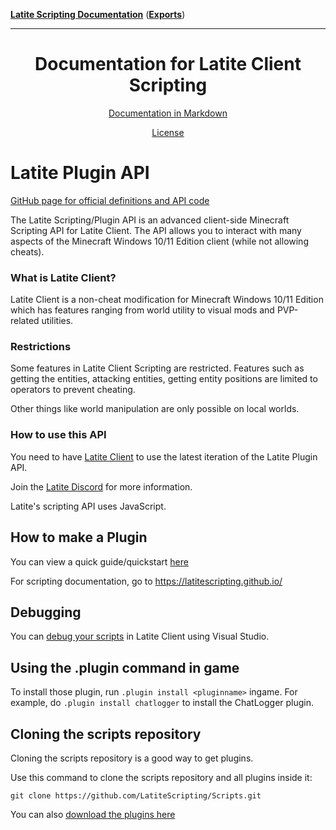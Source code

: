 [**Latite Scripting Documentation**](README.md) ([**Exports**](exports.md))

---

<div align="center">
  <h1>Documentation for Latite Client Scripting</h1>
  <p><a href="https://github.com/LatiteScripting/latitescripting.github.io/blob/main/docs-markdown/exports.md">Documentation in Markdown</a></p>
  <a href="https://github.com/LatiteScripting/latitescripting.github.io/blob/main/LICENSE.md">License</a>
</div>

# Latite Plugin API

[GitHub page for official definitions and API code](https://github.com/latitescripting/latiteapi)

The Latite Scripting/Plugin API is an advanced client-side Minecraft Scripting API for Latite Client. The API allows you to interact with many aspects of the Minecraft Windows 10/11 Edition client (while not allowing cheats).

### What is Latite Client?

Latite Client is a non-cheat modification for Minecraft Windows 10/11 Edition which has features ranging from world utility to visual mods and PVP-related utilities.

### Restrictions

Some features in Latite Client Scripting are restricted. Features such as getting the entities, attacking entities, getting entity positions are limited to operators to prevent cheating.

Other things like world manipulation are only possible on local worlds.

### How to use this API

You need to have [Latite Client](https://latite.net) to use the latest iteration of the Latite Plugin API.

Join the [Latite Discord](https://discord.gg/latite) for more information.

Latite's scripting API uses JavaScript.

## How to make a Plugin

You can view a quick guide/quickstart [here](https://github.com/LatiteScripting/Scripts/tree/master/how-to-make-a-plugin.md)

For scripting documentation, go to https://latitescripting.github.io/

## Debugging

You can [debug your scripts](https://github.com/LatiteScripting/Scripts/tree/master/debugging.md) in Latite Client using Visual Studio.

## Using the .plugin command in game

To install those plugin, run `.plugin install <pluginname>` ingame. For example, do `.plugin install chatlogger` to install the ChatLogger plugin.

## Cloning the scripts repository

Cloning the scripts repository is a good way to get plugins.

Use this command to clone the scripts repository and all plugins inside it:

```console
git clone https://github.com/LatiteScripting/Scripts.git
```

You can also [download the plugins here](https://github.com/LatiteScripting/Scripts/archive/refs/heads/master.zip)
